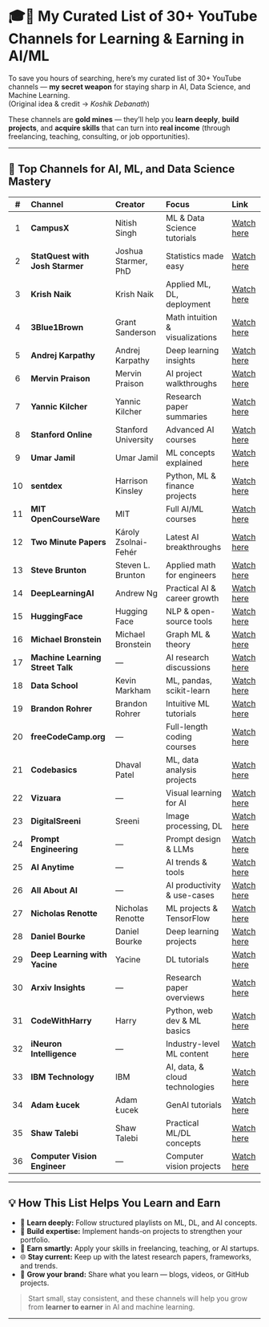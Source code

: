 # 🎓💼 My Curated List of 30+ YouTube Channels for Learning & Earning in AI/ML  

To save you hours of searching, here’s my curated list of 30+ YouTube channels — **my secret weapon** for staying sharp in AI, Data Science, and Machine Learning.  
(Original idea & credit → *Koshik Debanath*)  

These channels are **gold mines** — they’ll help you **learn deeply**, **build projects**, and **acquire skills** that can turn into **real income** (through freelancing, teaching, consulting, or job opportunities).

---

## 🚀 Top Channels for AI, ML, and Data Science Mastery  

| # | Channel | Creator | Focus | Link |
|:-:|:--|:--|:--|:--|
| 1 | **CampusX** | Nitish Singh | ML & Data Science tutorials | [Watch here](https://lnkd.in/g5aC9U4n) |
| 2 | **StatQuest with Josh Starmer** | Joshua Starmer, PhD | Statistics made easy | [Watch here](https://lnkd.in/g-7XzRyJ) |
| 3 | **Krish Naik** | Krish Naik | Applied ML, DL, deployment | [Watch here](https://lnkd.in/gUe2wR3a) |
| 4 | **3Blue1Brown** | Grant Sanderson | Math intuition & visualizations | [Watch here](https://lnkd.in/gU8CyE75) |
| 5 | **Andrej Karpathy** | Andrej Karpathy | Deep learning insights | [Watch here](https://lnkd.in/gzFckcjm) |
| 6 | **Mervin Praison** | Mervin Praison | AI project walkthroughs | [Watch here](https://lnkd.in/gZ8SJAuV) |
| 7 | **Yannic Kilcher** | Yannic Kilcher | Research paper summaries | [Watch here](https://lnkd.in/gvTnMd6N) |
| 8 | **Stanford Online** | Stanford University | Advanced AI courses | [Watch here](https://lnkd.in/gARBWYkW) |
| 9 | **Umar Jamil** | Umar Jamil | ML concepts explained | [Watch here](https://lnkd.in/gpF38UxA) |
| 10 | **sentdex** | Harrison Kinsley | Python, ML & finance projects | [Watch here](https://lnkd.in/gxTuDT9M) |
| 11 | **MIT OpenCourseWare** | MIT | Full AI/ML courses | [Watch here](https://lnkd.in/ggHPDsnE) |
| 12 | **Two Minute Papers** | Károly Zsolnai-Fehér | Latest AI breakthroughs | [Watch here](https://lnkd.in/gPCJr4ad) |
| 13 | **Steve Brunton** | Steven L. Brunton | Applied math for engineers | [Watch here](https://lnkd.in/gZ4rxv7V) |
| 14 | **DeepLearningAI** | Andrew Ng | Practical AI & career growth | [Watch here](https://lnkd.in/ggkJN9Zt) |
| 15 | **HuggingFace** | Hugging Face | NLP & open-source tools | [Watch here](https://lnkd.in/gb2KvVPT) |
| 16 | **Michael Bronstein** | Michael Bronstein | Graph ML & theory | [Watch here](https://lnkd.in/giNyFKjP) |
| 17 | **Machine Learning Street Talk** | — | AI research discussions | [Watch here](https://lnkd.in/gqzihM85) |
| 18 | **Data School** | Kevin Markham | ML, pandas, scikit-learn | [Watch here](https://lnkd.in/gpf6t5XW) |
| 19 | **Brandon Rohrer** | Brandon Rohrer | Intuitive ML tutorials | [Watch here](https://lnkd.in/g-crqpFV) |
| 20 | **freeCodeCamp.org** | — | Full-length coding courses | [Watch here](https://lnkd.in/gP2kv_fG) |
| 21 | **Codebasics** | Dhaval Patel | ML, data analysis projects | [Watch here](https://lnkd.in/gQRR9YkH) |
| 22 | **Vizuara** | — | Visual learning for AI | [Watch here](https://lnkd.in/gF3VMHB9) |
| 23 | **DigitalSreeni** | Sreeni | Image processing, DL | [Watch here](https://lnkd.in/gUN2usUE) |
| 24 | **Prompt Engineering** | — | Prompt design & LLMs | [Watch here](https://lnkd.in/gyPt7xNP) |
| 25 | **AI Anytime** | — | AI trends & tools | [Watch here](https://lnkd.in/gbKkc_Fp) |
| 26 | **All About AI** | — | AI productivity & use-cases | [Watch here](https://lnkd.in/gJNZCUQA) |
| 27 | **Nicholas Renotte** | Nicholas Renotte | ML projects & TensorFlow | [Watch here](https://lnkd.in/g8Y77fvJ) |
| 28 | **Daniel Bourke** | Daniel Bourke | Deep learning projects | [Watch here](https://lnkd.in/gDjgCUNw) |
| 29 | **Deep Learning with Yacine** | Yacine | DL tutorials | [Watch here](https://lnkd.in/g_jxdqRk) |
| 30 | **Arxiv Insights** | — | Research paper overviews | [Watch here](https://lnkd.in/gF8dxwuf) |
| 31 | **CodeWithHarry** | Harry | Python, web dev & ML basics | [Watch here](https://lnkd.in/gQt--YXW) |
| 32 | **iNeuron Intelligence** | — | Industry-level ML content | [Watch here](https://lnkd.in/gvRSjFdC) |
| 33 | **IBM Technology** | IBM | AI, data, & cloud technologies | [Watch here](https://lnkd.in/gKHqdgDB) |
| 34 | **Adam Łucek** | Adam Łucek | GenAI tutorials | [Watch here](https://lnkd.in/gae6rg7q) |
| 35 | **Shaw Talebi** | Shaw Talebi | Practical ML/DL concepts | [Watch here](https://lnkd.in/gTcP9e5p) |
| 36 | **Computer Vision Engineer** | — | Computer vision projects | [Watch here](https://lnkd.in/gYnPbnhG) |

---

## 💡 How This List Helps You Learn and Earn  

- 🎯 **Learn deeply:** Follow structured playlists on ML, DL, and AI concepts.  
- 🧠 **Build expertise:** Implement hands-on projects to strengthen your portfolio.  
- 💼 **Earn smartly:** Apply your skills in freelancing, teaching, or AI startups.  
- 🌐 **Stay current:** Keep up with the latest research papers, frameworks, and trends.  
- 🚀 **Grow your brand:** Share what you learn — blogs, videos, or GitHub projects.  

> Start small, stay consistent, and these channels will help you grow from **learner to earner** in AI and machine learning.

---
